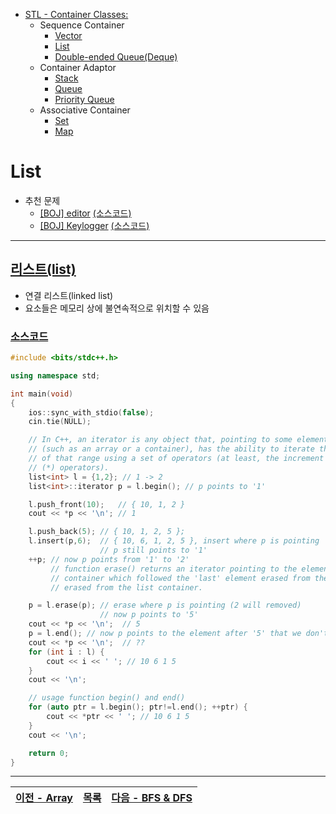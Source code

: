 * [STL - Container Classes:](/stl/)
    * Sequence Container
        * [Vector](/stl/vector/)
        * [List](/stl/list/)
        * [Double-ended Queue(Deque)](/stl/deque/)
    * Container Adaptor
        * [Stack](/stl/stack/)
        * [Queue](/stl/queue/)
        * [Priority Queue](/stl/priority_queue_heap/)
    * Associative Container
        * [Set](/stl/set/)
        * [Map](/stl/map/)

# List
* 추천 문제
    * [[BOJ] editor](https://www.acmicpc.net/problem/1406) [(소스코드)](./src/editor.cpp)
    * [[BOJ] Keylogger](https://www.acmicpc.net/problem/5397) [(소스코드)](./src/keylogger.cpp)
---

## [리스트(list)](https://cplusplus.com/reference/list/list/)
* 연결 리스트(linked list)
* 요소들은 메모리 상에 불연속적으로 위치할 수 있음

### [소스코드](./src/exam.cpp)
```c++
#include <bits/stdc++.h>

using namespace std;

int main(void)
{
    ios::sync_with_stdio(false);
    cin.tie(NULL);

    // In C++, an iterator is any object that, pointing to some element in a range of elements 
    // (such as an array or a container), has the ability to iterate through the elements 
    // of that range using a set of operators (at least, the increment (++) and dereference 
    // (*) operators).
    list<int> l = {1,2}; // 1 -> 2
    list<int>::iterator p = l.begin(); // p points to '1'

    l.push_front(10);   // { 10, 1, 2 } 
    cout << *p << '\n'; // 1

    l.push_back(5); // { 10, 1, 2, 5 }; 
    l.insert(p,6);  // { 10, 6, 1, 2, 5 }, insert where p is pointing
                    // p still points to '1'
    ++p; // now p points from '1' to '2'
         // function erase() returns an iterator pointing to the element in the list
         // container which followed the 'last' element erased from the list container 
         // erased from the list container.

    p = l.erase(p); // erase where p is pointing (2 will removed)
                    // now p points to '5'
    cout << *p << '\n';  // 5
    p = l.end(); // now p points to the element after '5' that we don't know what the value is.
    cout << *p << '\n';  // ?? 
    for (int i : l) {
        cout << i << ' '; // 10 6 1 5
    }
    cout << '\n';

    // usage function begin() and end()
    for (auto ptr = l.begin(); ptr!=l.end(); ++ptr) {
        cout << *ptr << ' '; // 10 6 1 5
    } 
    cout << '\n';

    return 0;
}
```

---
|[이전 - Array](/array/)|[목록](https://github.com/RyanJeong/CP#index)|[다음 - BFS & DFS](/bfs_dfs/)|
|-|-|-|